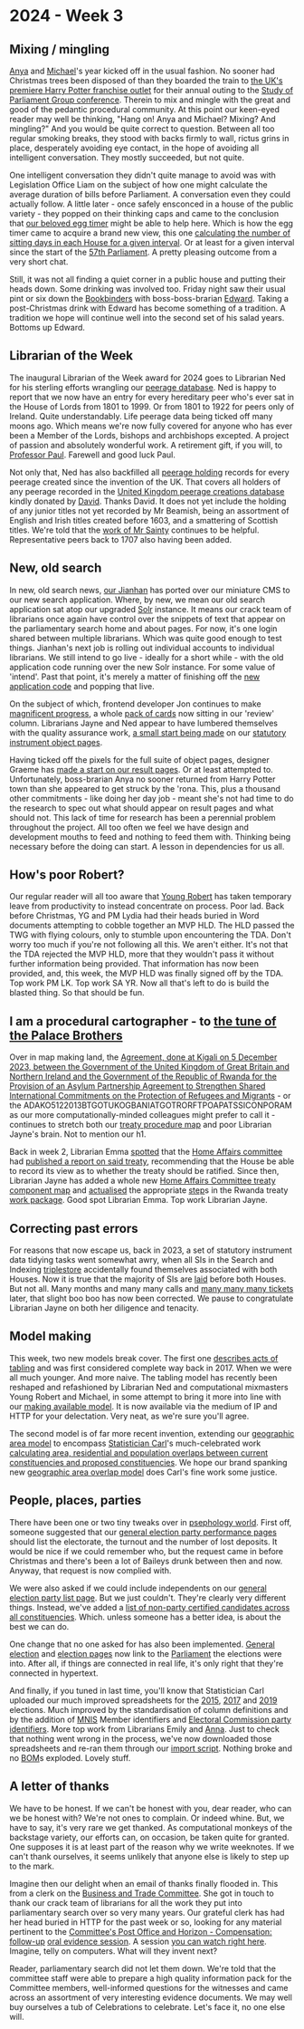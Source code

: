 # 2024 - Week 3

## Mixing / mingling

[Anya](https://bsky.app/profile/anyaso.bsky.social) and [Michael](https://bsky.app/profile/fantasticlife.bsky.social)'s year kicked off in the usual fashion. No sooner had Christmas trees been disposed of than they boarded the train to [the UK's premiere Harry Potter franchise outlet](https://www.youtube.com/watch?v=sb4PsXncNV8&ab_channel=BobDylanVEVO) for their annual outing to the [Study of Parliament Group conference](https://studyofparliamentgroup.org/spg-annual-weekend-3/). Therein to mix and mingle with the great and good of the pedantic procedural community. At this point our keen-eyed reader may well be thinking, "Hang on! Anya and Michael? Mixing? And mingling?" And you would be quite correct to question. Between all too regular smoking breaks, they stood with backs firmly to wall, rictus grins in place, desperately avoiding eye contact, in the hope of avoiding all intelligent conversation. They mostly succeeded, but not quite.

One intelligent conversation they didn't quite manage to avoid was with Legislation Office Liam on the subject of how one might calculate the average duration of bills before Parliament. A conversation even they could actually follow. A little later - once safely ensconced in a house of the public variety - they popped on their thinking caps and came to the conclusion that [our beloved egg timer](https://api.parliament.uk/egg-timer) might be able to help here. Which is how the egg timer came to acquire a brand new view, this one [calculating the number of sitting days in each House for a given interval](https://api.parliament.uk/egg-timer/calculator/interval). Or at least for a given interval since the start of the [57th Parliament](https://api.parliament.uk/egg-timer/parliament-periods/57). A pretty pleasing outcome from a very short chat.

Still, it was not all finding a quiet corner in a public house and putting their heads down. Some drinking was involved too. Friday night saw their usual pint or six down the [Bookbinders](https://craftybelle.uk/oldbookbinders/) with boss-boss-brarian [Edward](https://twitter.com/edwardwood99). Taking a post-Christmas drink with Edward has become something of a tradition. A tradition we hope will continue well into the second set of his salad years. Bottoms up Edward.

## Librarian of the Week

The inaugural Librarian of the Week award for 2024 goes to Librarian Ned for his sterling efforts wrangling our [peerage database](https://peerages.historyofparliamentonline.org/). Ned is happy to report that we now have an entry for every hereditary peer who's ever sat in the House of Lords from 1801 to 1999. Or from 1801 to 1922 for peers only of Ireland. Quite understandably. Life peerage data being ticked off many moons ago. Which means we're now fully covered for anyone who has ever been a Member of the Lords, bishops and archbishops excepted. A project of passion and absolutely wonderful work. A retirement gift, if you will, to [Professor Paul](https://twitter.com/pseaward1). Farewell and good luck Paul.

Not only that, Ned has also backfilled all [peerage holding](https://ukparliament.github.io/ontologies/peerage/peerage-ontology#d4e112) records for every peerage created since the invention of the UK. That covers all holders of any peerage recorded in the [United Kingdom peerage creations database](http://www.peerages.info/) kindly donated by [David](https://twitter.com/clerkly). Thanks David. It does not yet include the holding of any junior titles not yet recorded by Mr Beamish, being an assortment of English and Irish titles created before 1603, and a smattering of Scottish titles. We're told that the [work of Mr Sainty](https://onlinelibrary.wiley.com/doi/10.1111/1750-0206.12129) continues to be helpful. Representative peers back to 1707 also having been added.

## New, old search

In new, old search news, [our Jianhan](https://twitter.com/jianhanzhu) has ported over our miniature CMS to our new search application. Where, by new, we mean our old search application sat atop our upgraded [Solr](https://en.wikipedia.org/wiki/Apache_Solr) instance. It means our crack team of librarians once again have control over the snippets of text that appear on the parliamentary search home and about pages. For now, it's one login shared between multiple librarians. Which was quite good enough to test things. Jianhan's next job is rolling out individual accounts to individual librarians. We still intend to go live - ideally for a short while - with the old application code running over the new Solr instance. For some value of 'intend'. Past that point, it's merely a matter of finishing off the [new application code](https://github.com/ukparliament/search-prototype) and popping that live.

On the subject of which, frontend developer Jon continues to make [magnificent progress](https://search-prototype.herokuapp.com/search-prototype/), a whole [pack of cards](https://trello.com/b/hP5FLFHA/search-mvp-front-end) now sitting in our 'review' column. Librarians Jayne and Ned appear to have lumbered themselves with the quality assurance work, [a small start being made](https://trello.com/c/ejuTVFF3/34-statutory-instruments) on our [statutory instrument object pages](https://search-prototype.herokuapp.com/search-prototype/objects?object=http%3A%2F%2Fpaperslaidpoller.parliament.uk%2F2015-16%2F2016-05-11%2F64828).

Having ticked off the pixels for the full suite of object pages, designer Graeme has [made a start on our result pages](https://trello.com/c/t69TKnSf/149-early-result-view-ui-concepts). Or at least attempted to. Unfortunately, boss-brarian Anya no sooner returned from Harry Potter town than she appeared to get struck by the 'rona. This, plus a thousand other commitments - like doing her day job - meant she's not had time to do the research to spec out what should appear on result pages and what should not. This lack of time for research has been a perennial problem throughout the project. All too often we feel we have design and development mouths to feed and nothing to feed them with. Thinking being necessary before the doing can start. A lesson in dependencies for us all.

## How's poor Robert?

Our regular reader will all too aware that [Young Robert](https://bsky.app/profile/robertbrook.bsky.social) has taken temporary leave from productivity to instead concentrate on process. Poor lad. Back before Christmas, YG and PM Lydia had their heads buried in Word documents attempting to cobble together an MVP HLD. The HLD passed the TWG with flying colours, only to stumble upon encountering the TDA. Don't worry too much if you're not following all this. We aren't either. It's not that the TDA rejected the MVP HLD, more that they wouldn't pass it without further information being provided. That information has now been provided, and, this week, the MVP HLD was finally signed off by the TDA. Top work PM LK. Top work SA YR. Now all that's left to do is build the blasted thing. So that should be fun.

## I am a procedural cartographer - to [the tune of the Palace Brothers](https://www.youtube.com/watch?v=owvF3Vb0JhA&ab_channel=tomkat69pc)

Over in map making land, the [Agreement, done at Kigali on 5 December 2023, between the Government of the United Kingdom of Great Britain and Northern Ireland and the Government of the Republic of Rwanda for the Provision of an Asylum Partnership Agreement to Strengthen Shared International Commitments on the Protection of Refugees and Migrants](https://treaties.parliament.uk/treaty/ha11sGIk/CP-994) - or the ADAKO5122013BTGOTUKOGBANIATGOTRORFTPOAPATSSICONPORAM as our more computationally-minded colleagues might prefer to call it - continues to stretch both our [treaty procedure map](https://ukparliament.github.io/ontologies/procedure/maps/treaties/) and poor Librarian Jayne's brain. Not to mention our h1.

Back in week 2, Librarian Emma [spotted](https://commonsbusiness.parliament.uk/Document/84033/Html?subType=Standard#anchor-39) that the [Home Affairs committee](https://committees.parliament.uk/committee/83/home-affairs-committee) had [published a report on said treaty](https://publications.parliament.uk/pa/cm5804/cmselect/cmhaff/434/report.html), recommending that the House be able to record its view as to whether the treaty should be ratified. Since then, Librarian Jayne has added a whole new [Home Affairs Committee treaty component map](https://ukparliament.github.io/ontologies/procedure/maps/treaties/crag-treaties/components/hac/hac.pdf) and [actualised](https://ukparliament.github.io/ontologies/procedure/procedure-ontology#d4e300) the appropriate [step](https://ukparliament.github.io/ontologies/procedure/procedure-ontology#d4e175)s in the Rwanda treaty [work package](https://ukparliament.github.io/ontologies/procedure/procedure-ontology#d4e222). Good spot Librarian Emma. Top work Librarian Jayne.

## Correcting past errors

For reasons that now escape us, back in 2023, a set of statutory instrument data tidying tasks went somewhat awry, when all SIs in the Search and Indexing [triplestore](https://en.wikipedia.org/wiki/Triplestore) accidentally found themselves associated with both Houses. Now it is true that the majority of SIs are [laid](https://ukparliament.github.io/ontologies/laying/laying-ontology) before both Houses. But not all. Many months and many many calls and [many many many tickets](https://trello.com/c/V7ShV5D9/600-statutory-instruments-and-legislatures-data-task) later, that slight boo boo has now been corrected. We pause to congratulate Librarian Jayne on both her diligence and tenacity.

## Model making

This week, two new models break cover. The first one [describes acts of tabling](https://ukparliament.github.io/ontologies/tabling/tabling-ontology) and was first considered complete way back in 2017. When we were all much younger. And more naive. The tabling model has recently been reshaped and refashioned by Librarian Ned and computational mixmasters Young Robert and Michael, in some attempt to bring it more into line with our [making available model](https://ukparliament.github.io/ontologies/making-available/making-available-ontology). It is now available via the medium of IP and HTTP for your delectation. Very neat, as we're sure you'll agree.

The second model is of far more recent invention, extending our [geographic area model](https://ukparliament.github.io/ontologies/geographic-area/geographic-area-ontology) to encompass [Statistician Carl](https://bsky.app/profile/carlbaker.bsky.social)'s much-celebrated work [calculating area, residential and population overlaps between current constituencies and proposed constituencies](https://commonslibrary.parliament.uk/boundary-review-2023-which-seats-will-change/). We hope our brand spanking new [geographic area overlap model](https://ukparliament.github.io/ontologies/geographic-area-overlap/geographic-area-overlap-ontology) does Carl's fine work some justice.

## People, places, parties

There have been one or two tiny tweaks over in [psephology world](https://api.parliament.uk/psephology). First off, someone suggested that our [general election party performance pages](https://api.parliament.uk/psephology/general-elections/3/political-parties/4/elections) should list the electorate, the turnout and the number of lost deposits. It would be nice if we could remember who, but the request came in before Christmas and there's been a lot of Baileys drunk between then and now. Anyway, that request is now complied with.

We were also asked if we could include independents on our [general election party list page](https://api.parliament.uk/psephology/general-elections/3/political-parties). But we just couldn't. They're clearly very different things. Instead, we've added a [list of non-party certified candidates across all constituencies](https://api.parliament.uk/psephology/general-elections/3/uncertified-candidacies). Which. unless someone has a better idea, is about the best we can do.

One change that no one asked for has also been implemented. [General election](https://api.parliament.uk/psephology/general-elections/3) and [election pages](https://api.parliament.uk/psephology/elections/1734) now link to the  [Parliament](https://api.parliament.uk/psephology/parliament-periods) the elections were into. After all, if things are connected in real life, it's only right that they're connected in hypertext.

And finally, if you tuned in last time, you'll know that Statistician Carl uploaded our much improved spreadsheets for the [2015](https://commonslibrary.parliament.uk/research-briefings/cbp-7186/), [2017](https://commonslibrary.parliament.uk/research-briefings/cbp-7979/) and [2019](https://commonslibrary.parliament.uk/research-briefings/cbp-8749/) elections. Much improved by the standardisation of column definitions and by the addition of [MNIS](https://data.parliament.uk/membersdataplatform/memberquery.aspx) Member identifiers and [Electoral Commission party identifiers](https://search.electoralcommission.org.uk/Search/Registrations?currentPage=1&rows=10&sort=RegulatedEntityName&order=asc&et=pp&et=ppm&register=gb&register=ni&register=none&regStatus=registered&optCols=EntityStatusName&optCols=ReferendumName&optCols=DesignationStatusName&optCols=CompanyRegistrationNumber&optCols=FieldingCandidatesInEngland&optCols=FieldingCandidatesInScotland&optCols=FieldingCandidatesInWales&optCols=FieldingCandidatesMinorParty&optCols=ReferendumOutcome&optCols=IsLowerTier). More top work from Librarians Emily and [Anna](https://twitter.com/anna_buck). Just to check that nothing went wrong in the process, we've now downloaded those spreadsheets and re-ran them through our [import script](https://github.com/ukparliament/psephology/blob/main/lib/tasks/setup.rake). Nothing broke and no [BOM](https://en.wikipedia.org/wiki/Byte_order_mark)s exploded. Lovely stuff.

## A letter of thanks

We have to be honest. If we can't be honest with you, dear reader, who can we be honest with? We're not ones to complain. Or indeed whine. But, we have to say, it's very rare we get thanked. As computational monkeys of the backstage variety, our efforts can, on occasion, be taken quite for granted. One supposes it is at least part of the reason why we write weeknotes. If we can't thank ourselves, it seems unlikely that anyone else is likely to step up to the mark.

Imagine then our delight when an email of thanks finally flooded in. This from a clerk on the [Business and Trade Committee](https://committees.parliament.uk/committee/365/business-and-trade-committee/). She got in touch to thank our crack team of librarians for all the work they put into parliamentary search over so very many years. Our grateful clerk has had her head buried in HTTP for the past week or so, looking for any material pertinent to the [Committee's Post Office and Horizon - Compensation: follow-up](https://committees.parliament.uk/work/8129/post-office-and-horizon-compensation-followup/) [oral evidence session](https://committees.parliament.uk/event/20311/formal-meeting-oral-evidence-session/). A session [you can watch right here](https://parliamentlive.tv/event/index/0c8ac4f9-95da-48ba-bc4a-fa3c1d7c6bd7). Imagine, telly on computers. What will they invent next?

Reader, parliamentary search did not let them down. We're told that the committee staff were able to prepare a high quality information pack for the Committee members, well-informed questions for the witnesses and came across an assortment of very interesting evidence documents. We may well buy ourselves a tub of Celebrations to celebrate. Let's face it, no one else will.